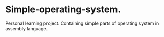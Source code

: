 # Simple-operating-system.
Personal learning project. Containing simple parts of operating system in assembly language.

